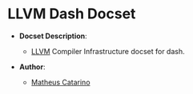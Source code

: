 LLVM Dash Docset
=======================

- __Docset Description__:
    - [LLVM](http://llvm.org/) Compiler Infrastructure docset for dash.

- __Author__:
    - [Matheus Catarino](https://github.com/kassane)
